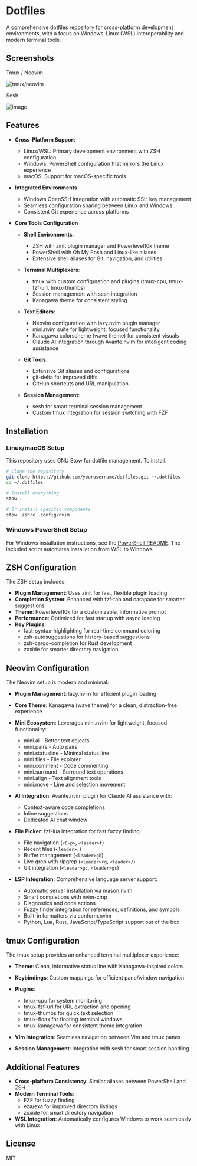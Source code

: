# Dotfiles

A comprehensive dotfiles repository for cross-platform development environments, with a focus on Windows-Linux (WSL) interoperability and modern terminal tools.

## Screenshots

Tmux / Neovim

![tmux/neovim](https://github.com/user-attachments/assets/2b240cd9-425e-4ebe-93ce-71a988f26b1d)

Sesh

![image](https://github.com/user-attachments/assets/6c11c5e1-3a3c-4a48-bcb7-6f4396f1d37b)

## Features

- **Cross-Platform Support**
  - Linux/WSL: Primary development environment with ZSH configuration
  - Windows: PowerShell configuration that mirrors the Linux experience
  - macOS: Support for macOS-specific tools

- **Integrated Environments**
  - Windows OpenSSH integration with automatic SSH key management
  - Seamless configuration sharing between Linux and Windows
  - Consistent Git experience across platforms

- **Core Tools Configuration**
  - **Shell Environments**:
    - ZSH with zinit plugin manager and Powerlevel10k theme
    - PowerShell with Oh My Posh and Linux-like aliases
    - Extensive shell aliases for Git, navigation, and utilities
  
  - **Terminal Multiplexers**:
    - tmux with custom configuration and plugins (tmux-cpu, tmux-fzf-url, tmux-thumbs)
    - Session management with sesh integration
    - Kanagawa theme for consistent styling

  - **Text Editors**:
    - Neovim configuration with lazy.nvim plugin manager
    - mini.nvim suite for lightweight, focused functionality
    - Kanagawa colorscheme (wave theme) for consistent visuals
    - Claude AI integration through Avante.nvim for intelligent coding assistance

  - **Git Tools**:
    - Extensive Git aliases and configurations
    - git-delta for improved diffs
    - GitHub shortcuts and URL manipulation

  - **Session Management**:
    - sesh for smart terminal session management
    - Custom tmux integration for session switching with FZF

## Installation

### Linux/macOS Setup

This repository uses GNU Stow for dotfile management. To install:

```bash
# Clone the repository
git clone https://github.com/yourusername/dotfiles.git ~/.dotfiles
cd ~/.dotfiles

# Install everything
stow .

# Or install specific components
stow .zshrc .config/nvim
```

### Windows PowerShell Setup

For Windows installation instructions, see the [PowerShell README](PowerShell/README.md). The included script automates installation from WSL to Windows.

## ZSH Configuration

The ZSH setup includes:

- **Plugin Management**: Uses zinit for fast, flexible plugin loading
- **Completion System**: Enhanced with fzf-tab and carapace for smarter suggestions
- **Theme**: Powerlevel10k for a customizable, informative prompt
- **Performance**: Optimized for fast startup with async loading
- **Key Plugins**:
  - fast-syntax-highlighting for real-time command coloring
  - zsh-autosuggestions for history-based suggestions
  - zsh-cargo-completion for Rust development
  - zoxide for smarter directory navigation

## Neovim Configuration

The Neovim setup is modern and minimal:

- **Plugin Management**: lazy.nvim for efficient plugin loading
- **Core Theme**: Kanagawa (wave theme) for a clean, distraction-free experience
- **Mini Ecosystem**: Leverages mini.nvim for lightweight, focused functionality:
  - mini.ai - Better text objects
  - mini.pairs - Auto pairs
  - mini.statusline - Minimal status line
  - mini.files - File explorer
  - mini.comment - Code commenting
  - mini.surround - Surround text operations
  - mini.align - Text alignment tools
  - mini.move - Line and selection movement

- **AI Integration**: Avante.nvim plugin for Claude AI assistance with:
  - Context-aware code completions
  - Inline suggestions
  - Dedicated AI chat window

- **File Picker**: fzf-lua integration for fast fuzzy finding:
  - File navigation (`<C-p>`, `<leader>f`)
  - Recent files (`<leader>.`)
  - Buffer management (`<leader>gb`)
  - Live grep with ripgrep (`<leader>rg`, `<leader>/`)
  - Git integration (`<leader>gc`, `<leader>gs`)

- **LSP Integration**: Comprehensive language server support:
  - Automatic server installation via mason.nvim
  - Smart completions with nvim-cmp
  - Diagnostics and code actions
  - Fuzzy finder integration for references, definitions, and symbols
  - Built-in formatters via conform.nvim
  - Python, Lua, Rust, JavaScript/TypeScript support out of the box

## tmux Configuration

The tmux setup provides an enhanced terminal multiplexer experience:

- **Theme**: Clean, informative status line with Kanagawa-inspired colors
- **Keybindings**: Custom mappings for efficient pane/window navigation
- **Plugins**:
  - tmux-cpu for system monitoring
  - tmux-fzf-url for URL extraction and opening
  - tmux-thumbs for quick text selection
  - tmux-floax for floating terminal windows
  - tmux-kanagawa for consistent theme integration

- **Vim Integration**: Seamless navigation between Vim and tmux panes
- **Session Management**: Integration with sesh for smart session handling

## Additional Features

- **Cross-platform Consistency**: Similar aliases between PowerShell and ZSH
- **Modern Terminal Tools**: 
  - FZF for fuzzy finding
  - eza/exa for improved directory listings
  - zoxide for smart directory navigation
- **WSL Integration**: Automatically configures Windows to work seamlessly with Linux

## License

MIT
